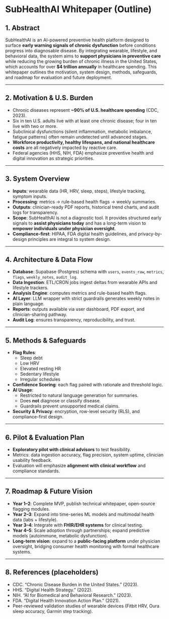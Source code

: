# SubHealthAI Whitepaper (Outline)

## 1. Abstract
SubHealthAI is an AI-powered preventive health platform designed to surface **early warning signals of chronic dysfunction** before conditions progress into diagnosable disease. By integrating wearable, lifestyle, and behavioral data, the system aims to **support physicians in preventive care** while reducing the growing burden of chronic illness in the United States, which accounts for over **$4 trillion annually** in healthcare spending. This whitepaper outlines the motivation, system design, methods, safeguards, and roadmap for evaluation and future deployment.

---

## 2. Motivation & U.S. Burden
- Chronic diseases represent **~90% of U.S. healthcare spending** (CDC, 2023).  
- Six in ten U.S. adults live with at least one chronic disease; four in ten live with two or more.  
- Subclinical dysfunctions (silent inflammation, metabolic imbalance, fatigue patterns) often remain undetected until advanced stages.  
- **Workforce productivity, healthy lifespans, and national healthcare costs** are all negatively impacted by reactive care.  
- Federal agencies (HHS, NIH, FDA) emphasize preventive health and digital innovation as strategic priorities.  

---

## 3. System Overview
- **Inputs**: wearable data (HR, HRV, sleep, steps), lifestyle tracking, symptom inputs.  
- **Processing**: metrics → rule-based health flags → weekly summaries.  
- **Outputs**: clinician-ready PDF reports, historical trend charts, and audit logs for transparency.  
- **Scope**: SubHealthAI is not a diagnostic tool. It provides structured early signals to **assist physicians today** and has a long-term vision to **empower individuals under physician oversight**.  
- **Compliance-first**: HIPAA, FDA digital health guidelines, and privacy-by-design principles are integral to system design.  

---

## 4. Architecture & Data Flow
- **Database**: Supabase (Postgres) schema with `users`, `events_raw`, `metrics`, `flags`, `weekly_notes`, `audit_log`.  
- **Data Ingestion**: ETL/CRON jobs ingest deltas from wearable APIs and lifestyle trackers.  
- **Analysis Engine**: computes metrics and rule-based health flags.  
- **AI Layer**: LLM wrapper with strict guardrails generates weekly notes in plain language.  
- **Reports**: outputs available via user dashboard, PDF export, and clinician-sharing pathway.  
- **Audit Log**: ensures transparency, reproducibility, and trust.  

---

## 5. Methods & Safeguards
- **Flag Rules**:  
  - Sleep debt  
  - Low HRV  
  - Elevated resting HR  
  - Sedentary lifestyle  
  - Irregular schedules  
- **Confidence Scoring**: each flag paired with rationale and threshold logic.  
- **AI Usage**:  
  - Restricted to natural language generation for summaries.  
  - Does **not** diagnose or classify disease.  
  - Guardrails prevent unsupported medical claims.  
- **Security & Privacy**: encryption, row-level security (RLS), and compliance-first design.  

---

## 6. Pilot & Evaluation Plan
- **Exploratory pilot with clinical advisors** to test feasibility.  
- Metrics: data ingestion accuracy, flag precision, system uptime, clinician usability feedback.  
- Evaluation will emphasize **alignment with clinical workflow** and compliance standards.  

---

## 7. Roadmap & Future Vision
- **Year 1–2**: Complete MVP, publish technical whitepaper, open-source flagging modules.  
- **Year 2–3**: Expand into time-series ML models and multimodal health data (labs + lifestyle).  
- **Year 3–4**: Integrate with **FHIR/EHR systems** for clinical testing.  
- **Year 4–5**: Scale adoption through partnerships; expand predictive models (autoimmune, metabolic dysfunction).  
- **Long-term vision**: expand to a **public-facing platform** under physician oversight, bridging consumer health monitoring with formal healthcare systems.  

---

## 8. References (placeholders)
- CDC. “Chronic Disease Burden in the United States.” (2023).  
- HHS. “Digital Health Strategy.” (2022).  
- NIH. “AI for Biomedical and Behavioral Research.” (2023).  
- FDA. “Digital Health Innovation Action Plan.” (2021).  
- Peer-reviewed validation studies of wearable devices (Fitbit HRV, Oura sleep accuracy, Garmin step tracking).  
